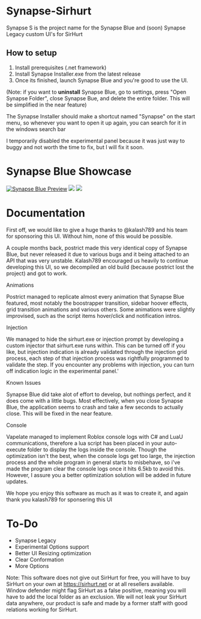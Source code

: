 # Synapse-Sirhurt
Synapse S is the project name for the Synapse Blue and (soon) Synapse Legacy custom UI's for SirHurt


## How to setup

1.  Install prerequisites (.net framework)
2. Install Synapse Installer.exe from the latest release
3. Once its finished, launch Synapse Blue and you're good to use the UI.

(Note: if you want to **uninstall** Synapse Blue, go to settings, press "Open Synapse Folder", close Synapse Bue, and delete the entire folder. This will be simplified in the near feature)

The Synapse Installer should make a shortcut named "Synapse" on the start menu, so whenever you want to open it up again, you can search for it in the windows search bar
 
I temporarily disabled the experimental panel because it was just way to buggy and not worth the time to fix, but I will fix it soon. 
# Synapse Blue Showcase
[![Synapse Blue Preview](https://img.youtube.com/vi/wVV36wQ0nF4/0.jpg)](https://youtu.be/wVV36wQ0nF4)
<img src="https://i.imgur.com/ZsFzoIM.png">
<img src="https://i.imgur.com/mU50s8G.png">

# Documentation 

First off, we would like to give a huge thanks to @kalash789 and his team for sponsoring this UI. Without him, none of this would be possible.

A couple months back, postrict made this very identical copy of Synapse Blue, but never released it due to various bugs and it being attached to an API that was very unstable. Kalash789 encouraged us heavily to continue developing this UI, so we decompiled an old build (because postrict lost the project) and got to work.

Animations 

Postrict managed to replicate almost every animation that Synapse Blue featured, most notably the boostrapper transition, sidebar hoover effects, grid transition animations and various others. Some animations were slightly improvised, such as the script items hover/click and notification intros.

Injection

We managed to hide the sirhurt.exe or injection prompt by developing a custom injector that sirhurt.exe runs within. This can be turned off if you like, but injection indication is already validated through the injection grid process, each step of that injection process was rightfully programmed to validate the step. If you encounter any problems with injection, you can turn off indication logic in the experimental panel.'

Known Issues

Synapse Blue did take alot of effort to develop, but nothings perfect, and it does come with a little bugs. Most effectively, when you close Synapse Blue, the application seems to crash and take a few seconds to actually close. This will be fixed in the near feature.  

Console

Vapelate managed to implement Roblox console logs with C# and LuaU communications, therefore a lua script has been placed in your auto-execute folder to display the logs inside the console. Though the optimization isn't the best, when the console logs get too large, the injection process and the whole program in general starts to misbehave, so i've made the program clear the console logs once it hits 6.5kb to avoid this. However, I assure you a better optimization solution will be added in future updates.

We hope you enjoy this software as much as it was to create it, and again thank you kalash789 for sponsering this UI

# To-Do

 - Synapse Legacy
 - Experimental Options support
 - Better UI Resizing optimization
 - Clear Conformation
 - More Options

Note: This software does not give out SirHurt for free, you will have to buy SirHurt on your own at https://sirhurt.net or at all resellers available. Window defender might flag SirHurt as a false positive, meaning you will have to add the local folder as an exclusion. We will not leak your SirHurt data anywhere, our product is safe and made by a former staff with good relations working for SirHurt.


